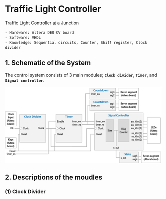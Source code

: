 # Traffic Light Controller
Traffic Light Controller at a Junction
```
- Hardware: Altera DE0-CV board
- Software: VHDL
- Knowledge: Sequential circuits, Counter, Shift register, Clock divider
```

## 1. Schematic of the System
The control system consists of 3 main modules; **`Clock divider`**, **`Timer`**, and **`Signal controller`**.

![alt text](https://github.com/lkyungho/Images/blob/master/traffic-light-controller-structure.jpg "Structure")


## 2. Descriptions of the moudles
### (1) Clock Divider
